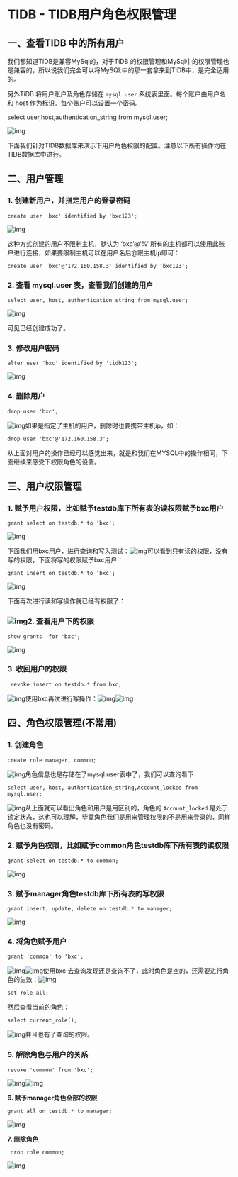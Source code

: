 # TIDB - TIDB用户角色权限管理

## 一、查看TIDB 中的所有用户

我们都知道TIDB是兼容MySql的，对于TiDB 的权限管理和MySql中的权限管理也是兼容的，所以说我们完全可以将MySQL中的那一套拿来到TIDB中，是完全适用的。

另外TiDB 将用户账户及角色存储在 `mysql.user`
 系统表里面。每个账户由用户名和 host 作为标识。每个账户可以设置一个密码。

select user,host,authentication_string from mysql.user;

![img](https://oss-emcsprod-public.modb.pro/wechatSpider/modb_20220614_fec7e210-ebd5-11ec-8d2e-fa163eb4f6be.png)

下面我们针对TIDB数据库来演示下用户角色权限的配置。注意以下所有操作均在TIDB数据库中进行。

## 二、用户管理

### **1. 创建新用户，并指定用户的登录密码**

```
create user 'bxc' identified by 'bxc123';
```

![img](https://oss-emcsprod-public.modb.pro/wechatSpider/modb_20220614_fedac0ce-ebd5-11ec-8d2e-fa163eb4f6be.png)

这种方式创建的用户不限制主机，默认为 ‘bxc’@‘%‘ 所有的主机都可以使用此账户进行连接，如果要限制主机可以在用户名后@跟主机ip即可：

```
create user 'bxc'@'172.160.158.3' identified by 'bxc123';
```

### **2. 查看 mysql.user 表，查看我们创建的用户**

```
select user, host, authentication_string from mysql.user;
```

![img](https://oss-emcsprod-public.modb.pro/wechatSpider/modb_20220614_fee704b0-ebd5-11ec-8d2e-fa163eb4f6be.png)

可见已经创建成功了。

### **3. 修改用户密码**

```
alter user 'bxc' identified by 'tidb123';
```

![img](https://oss-emcsprod-public.modb.pro/wechatSpider/modb_20220614_ff0139c0-ebd5-11ec-8d2e-fa163eb4f6be.png)

### **4. 删除用户**

```
drop user 'bxc';
```

![img](https://oss-emcsprod-public.modb.pro/wechatSpider/modb_20220614_ff1773de-ebd5-11ec-8d2e-fa163eb4f6be.png)如果是指定了主机的用户，删除时也要携带主机ip，如：

```
drop user 'bxc'@'172.160.158.3';
```

从上面对用户的操作已经可以感觉出来，就是和我们在MYSQL中的操作相同，下面继续来感受下权限角色的设置。

## 三、用户权限管理

### **1. 赋予用户权限，比如赋予testdb库下所有表的读权限赋予bxc用户**

```
grant select on testdb.* to 'bxc';
```

![img](https://oss-emcsprod-public.modb.pro/wechatSpider/modb_20220614_ff3118b6-ebd5-11ec-8d2e-fa163eb4f6be.png)

下面我们用bxc用户，进行查询和写入测试：![img](https://oss-emcsprod-public.modb.pro/wechatSpider/modb_20220614_ff3cc864-ebd5-11ec-8d2e-fa163eb4f6be.png)可以看到只有读的权限，没有写的权限，下面将写的权限赋予bxc用户：

```
grant insert on testdb.* to 'bxc';
```

![img](https://oss-emcsprod-public.modb.pro/wechatSpider/modb_20220614_ff4c905a-ebd5-11ec-8d2e-fa163eb4f6be.png)

下面再次进行读和写操作就已经有权限了：

### ![img](https://oss-emcsprod-public.modb.pro/wechatSpider/modb_20220614_ff5809a8-ebd5-11ec-8d2e-fa163eb4f6be.png)**2. 查看用户下的权限**

```
show grants  for 'bxc';
```

![img](https://oss-emcsprod-public.modb.pro/wechatSpider/modb_20220614_ff7543f6-ebd5-11ec-8d2e-fa163eb4f6be.png)

### **3. 收回用户的权限**

```
 revoke insert on testdb.* from bxc;
```

![img](https://oss-emcsprod-public.modb.pro/wechatSpider/modb_20220614_ff88cb7e-ebd5-11ec-8d2e-fa163eb4f6be.png)使用bxc再次进行写操作：![img](https://oss-emcsprod-public.modb.pro/wechatSpider/modb_20220614_ff94242e-ebd5-11ec-8d2e-fa163eb4f6be.png)![img](https://oss-emcsprod-public.modb.pro/wechatSpider/modb_20220614_ffa2d046-ebd5-11ec-8d2e-fa163eb4f6be.png)

## 四、角色权限管理(不常用)

### **1. 创建角色**

```
create role manager, common;
```

![img](https://oss-emcsprod-public.modb.pro/wechatSpider/modb_20220614_ffb2b0d8-ebd5-11ec-8d2e-fa163eb4f6be.png)角色信息也是存储在了mysql.user表中了，我们可以查询看下

```
select user, host, authentication_string,Account_locked from mysql.user;
```

![img](https://oss-emcsprod-public.modb.pro/wechatSpider/modb_20220614_ffc77df6-ebd5-11ec-8d2e-fa163eb4f6be.png)从上面就可以看出角色和用户是用区别的，角色的 `Account_locked`
是处于锁定状态，这也可以理解，毕竟角色我们是用来管理权限的不是用来登录的，同样角色也没有密码。

### **2. 赋予角色权限，比如赋予common角色testdb库下所有表的读权限**

```
grant select on testdb.* to common;
```

![img](https://oss-emcsprod-public.modb.pro/wechatSpider/modb_20220614_ffe0a20e-ebd5-11ec-8d2e-fa163eb4f6be.png)

### **3. 赋予manager角色testdb库下所有表的写权限**

```
grant insert, update, delete on testdb.* to manager;
```

![img](https://oss-emcsprod-public.modb.pro/wechatSpider/modb_20220614_000c1a9c-ebd6-11ec-8d2e-fa163eb4f6be.png)

### **4. 将角色赋予用户**

```
grant 'common' to 'bxc';
```

![img](https://oss-emcsprod-public.modb.pro/wechatSpider/modb_20220614_00195b30-ebd6-11ec-8d2e-fa163eb4f6be.png)![img](https://oss-emcsprod-public.modb.pro/wechatSpider/modb_20220614_002eb8b8-ebd6-11ec-8d2e-fa163eb4f6be.png)使用bxc 去查询发现还是查询不了，此时角色是空的，还需要进行角色的生效：![img](https://oss-emcsprod-public.modb.pro/wechatSpider/modb_20220614_004b02d4-ebd6-11ec-8d2e-fa163eb4f6be.png)

```
set role all;
```

然后查看当前的角色：

```
select current_role();
```

![img](https://oss-emcsprod-public.modb.pro/wechatSpider/modb_20220614_0056d3de-ebd6-11ec-8d2e-fa163eb4f6be.png)并且也有了查询的权限。

### **5. 解除角色与用户的关系**

```
revoke 'common' from 'bxc';
```

![img](https://oss-emcsprod-public.modb.pro/wechatSpider/modb_20220614_00654d06-ebd6-11ec-8d2e-fa163eb4f6be.png)![img](https://oss-emcsprod-public.modb.pro/wechatSpider/modb_20220614_007d5de2-ebd6-11ec-8d2e-fa163eb4f6be.png)

**6. 赋予manager角色全部的权限**

```
grant all on testdb.* to manager;
```

![img](https://oss-emcsprod-public.modb.pro/wechatSpider/modb_20220614_0089a98a-ebd6-11ec-8d2e-fa163eb4f6be.png)

**7. 删除角色**

```
 drop role common;
```

![img](https://oss-emcsprod-public.modb.pro/wechatSpider/modb_20220614_009dbd4e-ebd6-11ec-8d2e-fa163eb4f6be.png)

